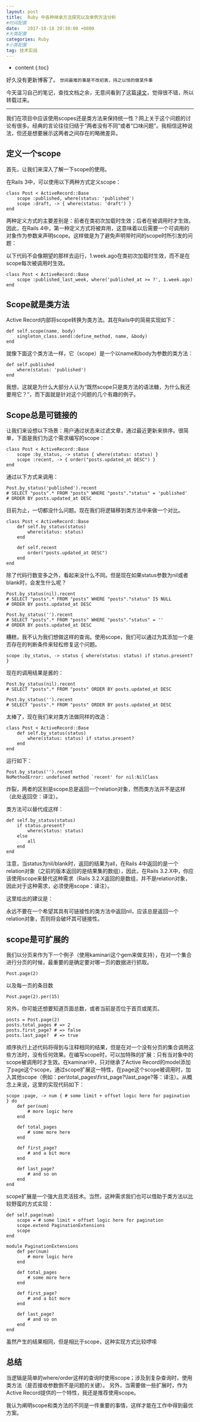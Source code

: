```yaml
---
layout: post
title:  Ruby 中各种继承方法探究以及单例方法分析
#时间配置
date:   2017-10-18 20:30:00 +0800
#大类配置
categories: Ruby
#小类配置
tag: 技术实战
---
```


* content
{:toc}

好久没有更新博客了。
`世间最难的事是不改初衷，持之以恒的做某件事`

今天温习自己的笔记，查找文档之余，无意间看到了这篇[译文](https://blog.csdn.net/lissdy/article/details/51107883)，觉得很不错，所以转载过来。

--------------------------------------
我们在项目中应该使用scopes还是类方法来保持统一性？网上关于这个问题的讨论有很多。经典的言论往往归结于“两者没有不同”或者“口味问题”。我相信这种说法，但还是想要展示这两者之间存在的略微差异。

## 定义一个scope

首先，让我们来深入了解一下scope的使用。

在Rails 3中，可以使用以下两种方式定义scope：

	class Post < ActiveRecord::Base
		scope :published, where(status: 'published')
		scope :draft, -> { where(status: 'draft') } 
	end

两种定义方式的主要差别是：前者在类初次加载时生效；后者在被调用时才生效。因此，在Rails 4中，第一种定义方式将被弃用，这意味着以后需要一个可调用的对象作为参数来声明scope。这样做是为了避免声明带时间的scope时所引发的问题：

以下代码不会像期望的那样去运行，1.week.ago在类初次加载时生效，而不是在scope每次被调用时生效。

	class Post < ActiveRecord::Base
		scope :published_last_week, where('published_at >= ?', 1.week.ago)
	end

## Scope就是类方法

Active Record内部将scope转换为类方法。其在Rails中的简易实现如下：

	def self.scope(name, body)
		singleton_class.send(:define_method, name, &body)
	end

就像下面这个类方法一样，它（scope）是一个以name和body为参数的类方法：

	def self.published
		where(status: 'published')
	end

我想，这就是为什么大部分人认为“既然scope只是类方法的语法糖，为什么我还要用它？”，而下面就是针对这个问题的几个有趣的例子。

## Scope总是可链接的

让我们来设想以下场景：用户通过状态来过滤文章，通过最近更新来排序。很简单，下面是我们为这个需求编写的scope：

	class Post < ActiveRecord::Base
		scope :by_status, -> status { where(status: status) }
		scope :recent, -> { order("posts.updated_at DESC") }
	end

通过以下方式来调用：

	Post.by_status('published').recent
	# SELECT "posts".* FROM "posts" WHERE "posts"."status" = 'published' 
	# ORDER BY posts.updated_at DESC

目前为止，一切都没什么问题。现在我们将逻辑移到类方法中来做一个对比。

	class Post < ActiveRecord::Base
		def self.by_status(status)
			where(status: status)
		end

		def self.recent
			order("posts.updated_at DESC")
		end
	end

除了代码行数变多之外，看起来没什么不同。但是现在如果status参数为nil或者blank时，会发生什么呢？

	Post.by_status(nil).recent
	# SELECT "posts".* FROM "posts" WHERE "posts"."status" IS NULL 
	# ORDER BY posts.updated_at DESC

	Post.by_status('').recent
	# SELECT "posts".* FROM "posts" WHERE "posts"."status" = '' 
	# ORDER BY posts.updated_at DESC

糟糕，我不认为我们想做这样的查询。使用scope，我们可以通过为其添加一个是否存在的判断条件来轻松修复这个问题。

	scope :by_status, -> status { where(status: status) if status.present? }

现在的调用结果是酱的：

	Post.by_status(nil).recent
	# SELECT "posts".* FROM "posts" ORDER BY posts.updated_at DESC

	Post.by_status('').recent
	# SELECT "posts".* FROM "posts" ORDER BY posts.updated_at DESC


太棒了，现在我们来对类方法做同样的改造：

	class Post < ActiveRecord::Base
		def self.by_status(status)
			where(status: status) if status.present?
		end
	end

运行如下：

	Post.by_status('').recent
	NoMethodError: undefined method `recent' for nil:NilClass

炸裂，两者的区别是scope总是返回一个relation对象，然而类方法并不是这样（此处返回空：译注）。

类方法可以替代成这样：

	def self.by_status(status)
		if status.present?
			where(status: status)
		else
			all
		end
	end


注意，当status为nil/blank时，返回的结果为all，在Rails 4中返回的是一个relation对象（之前的版本返回的是结果集的数组），因此，在Rails 3.2.X中，你应该使用scope来替代这种需求（Rails 3.2.X返回的是数组，并不是relation对象，因此对于这种需求，必须使用scope：译注）。

这里给出的建议是：

永远不要在一个希望其具有可链接性的类方法中返回nil，应该总是返回一个relation对象，否则将会破坏其可链接性。

##  scope是可扩展的

我们以分页来作为下一个例子（使用kaminari这个gem来做支持），在对一个集合进行分页的时候，最重要的是确定要对哪一页的数据进行抓取。

	Post.page(2)


以及每一页的条目数

	Post.page(2).per(15)

另外，你可能还想要知道页面总数，或者当前是否位于首页或尾页。

	posts = Post.page(2)
	posts.total_pages # => 2
	posts.first_page? # => false
	posts.last_page?  # => true

顺序执行上述代码将得到与注释相同的结果，但是在对一个没有分页的集合调用这些方法时，没有任何效果。在编写scope时，可以加特殊的扩展：只有当对象中的scope被调用时才生效。在kaminari中，只对继承了Active Record的model添加了page这个scope，通过scope扩展这一特性，在page这个scope被调用时，加入其他scope（例如：per\total_pages\first_page?\last_page?等：译注）。从概念上来说，这里的实现代码如下：

	scope :page, -> num { # some limit + offset logic here for pagination } do
		def per(num)
			# more logic here
		end

		def total_pages
			# some more here
		end

		def first_page?
			# and a bit more
		end

		def last_page?
			# and so on
		end
	end

scope扩展是一个强大且灵活技术。当然，这种需求我们也可以借助于类方法以比较野蛮的方式实现：

	def self.page(num)
		scope = # some limit + offset logic here for pagination
		scope.extend PaginationExtensions
		scope
	end

	module PaginationExtensions
		def per(num)
			# more logic here
		end

		def total_pages
			# some more here
		end

		def first_page?
			# and a bit more
		end

		def last_page?
			# and so on
		end
	end 

虽然产生的结果相同，但是相比于scope，这种实现方式比较啰嗦

## 总结

当逻辑是简单的where/order这样的查询时使用scope；涉及到复杂查询时，使用类方法（是否接收参数倒不是问题的关键）。
另外，当需要做一些扩展时，作为Active Record提供的一个特性，我还是推荐使用scope。

我认为阐明scope和类方法的不同是一件重要的事情，这样才能在工作中得到最优方案。